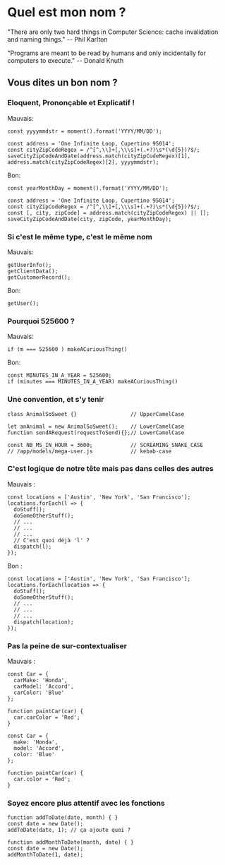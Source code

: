 Quel est mon nom ?
==

"There are only two hard things in Computer Science: cache invalidation and naming things."
-- Phil Karlton

"Programs are meant to be read by humans and only incidentally for computers to execute."
-- Donald Knuth

## Vous dites un bon nom ?

### Eloquent, Prononçable et Explicatif !

Mauvais:
```ecmascript 6
const yyyymmdstr = moment().format('YYYY/MM/DD');

const address = 'One Infinite Loop, Cupertino 95014';
const cityZipCodeRegex = /^[^,\\]+[,\\\s]+(.+?)\s*(\d{5})?$/;
saveCityZipCodeAndDate(address.match(cityZipCodeRegex)[1], address.match(cityZipCodeRegex)[2], yyyymmdstr);
```
Bon:
```ecmascript 6
const yearMonthDay = moment().format('YYYY/MM/DD');

const address = 'One Infinite Loop, Cupertino 95014';
const cityZipCodeRegex = /^[^,\\]+[,\\\s]+(.+?)\s*(\d{5})?$/;
const [, city, zipCode] = address.match(cityZipCodeRegex) || [];
saveCityZipCodeAndDate(city, zipCode, yearMonthDay);
```

### Si c'est le même type, c'est le même nom

Mauvais:
```ecmascript 6
getUserInfo();
getClientData();
getCustomerRecord();
```

Bon:
```ecmascript 6
getUser();
```

### Pourquoi 525600 ?

Mauvais:
```ecmascript 6
if (m === 525600 ) makeACuriousThing()
```

Bon:
```ecmascript 6
const MINUTES_IN_A_YEAR = 525600;
if (minutes === MINUTES_IN_A_YEAR) makeACuriousThing()
```

### Une convention, et s'y tenir

```ecmascript 6
class AnimalSoSweet {}                 // UpperCamelCase

let anAnimal = new AnimalSoSweet();    // LowerCamelCase
function sendARequest(requestToSend){};// LowerCamelCase

const NB_MS_IN_HOUR = 3600;            // SCREAMING_SNAKE_CASE
// /app/models/mega-user.js            // kebab-case
```

### C'est logique de notre tête mais pas dans celles des autres

Mauvais :
```ecmascript 6
const locations = ['Austin', 'New York', 'San Francisco'];
locations.forEach(l => {
  doStuff();
  doSomeOtherStuff();
  // ...
  // ...
  // ...
  // C'est quoi déjà 'l' ?
  dispatch(l);
});
```

Bon :
```ecmascript 6
const locations = ['Austin', 'New York', 'San Francisco'];
locations.forEach(location => {
  doStuff();
  doSomeOtherStuff();
  // ...
  // ...
  // ...
  dispatch(location);
});
```

### Pas la peine de sur-contextualiser

Mauvais :
```ecmascript 6
const Car = {
  carMake: 'Honda',
  carModel: 'Accord',
  carColor: 'Blue'
};

function paintCar(car) {
  car.carColor = 'Red';
}
```

```ecmascript 6
const Car = {
  make: 'Honda',
  model: 'Accord',
  color: 'Blue'
};

function paintCar(car) {
  car.color = 'Red';
}
```
### Soyez encore plus attentif avec les fonctions

```ecmascript 6
function addToDate(date, month) { }
const date = new Date();
addToDate(date, 1); // ça ajoute quoi ?
```

```ecmascript 6
function addMonthToDate(month, date) { }
const date = new Date();
addMonthToDate(1, date);
```